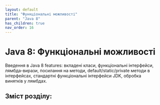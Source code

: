 ```yaml
---
layout: default
title: "Функціональні можливості"
parent: "Java 8"
has_children: true
nav_order: 16
---
```


# Java 8: Функціональні можливості

Введення в Java 8 features: вкладені класи, функціональні інтерфейси, лямбда-вирази, посилання на методи, default/static/private методи в інтерфейсах, стандартні функціональні інтерфейси JDK, обробка винятків у лямбдах.

## Зміст розділу:
